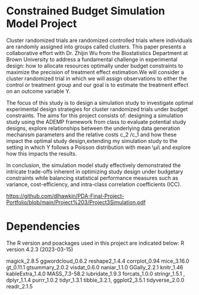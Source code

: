 # Constrained Budget Simulation Model Project

Cluster randomized trials are randomized controlled trials where individuals are randomly assigned into groups called clusters. This paper presents a collaborative effort with Dr. Zhijin Wu from the Biostatistics Department at Brown University to address a fundamental challenge in experimental design: how to allocate resources optimally under budget constraints to maximize the precision of treatment effect estimation.We will consider a cluster randomized trial in which we will assign observations to either the control or treatment group and our goal is to estimate the treatment effect on an outcome variable Y.

The focus of this study is to design a simulation study to investigate optimal experimental design strategies for cluster randomized trials under budget constraints. The aims for this project consists of: designing a simulation study using the ADEMP framework from class to evaluate potential study designs, explore relationships between the underlying data generation mechanism parameters and the relative costs c_2 /c_1 and how these impact the optimal study design,extending my simulation study to the setting in which Y follows a Poisson distribution with mean \μi\ and explore how this impacts the results.

In conclusion, the simulation model study effectively demonstrated the intricate trade-offs inherent in optimizing study design under budgetary constraints while balancing statistical performance measures such as variance, cost-efficiency, and intra-class correlation coefficients (ICC).


https://github.com/dlhawkin/PDA-Final-Project-Portfolio/blob/main/Project%203/Project3Simulation.pdf
# Dependencies

The R version and poackages used in this project are indicated below: R version 4.2.3 (2023-03-15)

magick_2.8.5 ggwordcloud_0.6.2 reshape2_1.4.4 corrplot_0.94 mice_3.16.0 gt_0.11.1 gtsummary_2.0.2 visdat_0.6.0
naniar_1.1.0 GGally_2.2.1 knitr_1.46 kableExtra_1.4.0 MASS_7.3-58.2 lubridate_1.9.3 forcats_1.0.0 stringr_1.5.1 ,
dplyr_1.1.4 purrr_1.0.2 tidyr_1.3.1 tibble_3.2.1,
ggplot2_3.5.1 tidyverse_2.0.0  readr_2.1.5
